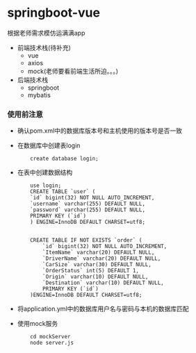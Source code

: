 # springboot-vue
根据老师需求模仿运满满app
+ 前端技术栈(待补充)
  + vue
  + axios
  + mock(老师要看前端生活所迫。。。)
+ 后端技术栈
  + springboot
  + mybatis

### 使用前注意
+ 确认pom.xml中的数据库版本号和主机使用的版本号是否一致
+ 在数据库中创建表login
    ```
        create database login;
    ```
+ 在表中创建数据结构
    ```
        use login;
        CREATE TABLE `user` (
        `id` bigint(32) NOT NULL AUTO_INCREMENT,
        `username` varchar(255) DEFAULT NULL,
        `password` varchar(255) DEFAULT NULL,
        PRIMARY KEY (`id`)
        ) ENGINE=InnoDB DEFAULT CHARSET=utf8;

        
        CREATE TABLE IF NOT EXISTS `order` (
            `id` bigint(32) NOT NULL AUTO_INCREMENT,
            `ItemName` varchar(20) DEFAULT NULL,
            `DriverName` varchar(20) DEFAULT NULL,
            `CarSize` varchar(30) DEFAULT NULL,
            `OrderStatus` int(5) DEFAULT 1, 
            `Origin` varchar(10) DEFAULT NULL,
            `Destination` varchar(10) DEFAULT NULL,
            PRIMARY KEY (`id`)
        )ENGINE=InnoDB DEFAULT CHARSET=utf8;
    ```
+ 将application.yml中的数据库用户名与密码与本机的数据库匹配

+ 使用mock服务
    ```
        cd mockServer
        node server.js
    ```
